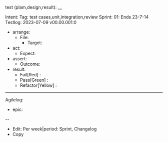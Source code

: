 test (plam,design,result): \_\_

Intent:
Tag: test cases,unit,integration,review
Sprint: 01: Ends 23-7-14
Testlog: 2023-07-09 v00.00.001:0

-   arrange:
    -   File:
        -   Target:
-   act:
    -   Expect:
-   assert:
    -   Outcome:
-   result:
    -   Fail[Red] :
    -   Pass[Green] :
    -   Refactor[Yellow] :

---

Agilelog:

-   epic:

--

-   Edit:
    Per week|period: Sprint, Changelog
-   Copy
